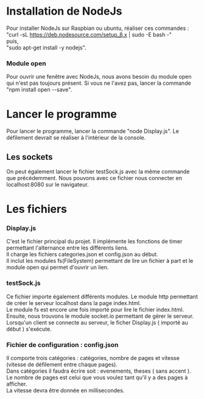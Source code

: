 # Installation de NodeJs

Pour installer NodeJs sur Raspbian ou ubuntu, réaliser ces commandes : 
"curl -sL https://deb.nodesource.com/setup_8.x | sudo -E bash -"  
puis,   
"sudo apt-get install -y nodejs".

### Module open

Pour ouvrir une fenêtre avec NodeJs, nous avons besoin du module open qui n'est pas toujours présent.
Si vous ne l'avez pas, lancer la commande "npm install open --save".


# Lancer le programme

Pour lancer le programme, lancer la commande "node Display.js". Le défilement devrait se réaliser à l'intérieur de la console.
## Les sockets

On peut également lancer le fichier testSock.js avec la même commande que précédemment. Nous pouvons avec ce fichier nous connecter en localhost:8080 sur le navigateur.

# Les fichiers
### Display.js

C'est le fichier principal du projet. Il implémente les fonctions de timer permettant l'alternance entre les différents liens.  
Il charge les fichiers categories.json et config.json au début.  
Il inclut les modules fs(FileSystem) permettant de lire un fichier à part et le module open qui permet d'ouvrir un lien.  

### testSock.js
Ce fichier importe également différents modules. Le module http permettant de créer le serveur localhost dans la page index.html.  
Le module fs est encore une fois importé pour lire le fichier index.html.  
Ensuite, nous trouvons le module socket.io permettant de gèrer le serveur.  
Lorsqu'un client se connecte au serveur, le ficher Display.js ( importé au début ) s'exécute.

### Fichier de configuration : config.json

Il comporte trois catégories : catégories, nombre de pages et vitesse (vitesse de défilement entre chaque pages).  
Dans catégories il faudra écrire soit : evenements, theses ( sans accent ).  
Le nombre de pages est celui que vous voulez tant qu'il y a des pages à afficher.  
La vitesse devra être donnée en millisecondes.



